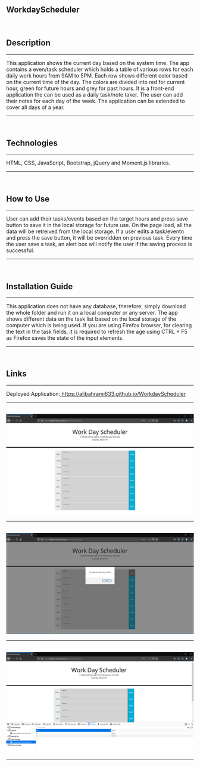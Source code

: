 ## WorkdayScheduler
<br>


## Description
<hr/>
    <p>
        This application shows the current day based on the system time. The app contains a even/task scheduler which holds a table of various rows for each daily work hours from 9AM to 5PM. 
        Each row shows different color based on the current time of the day. The colors are divided into red for current hour, green for future hours and grey for past hours.          It is a front-end application the can be used as a daily task/note taker. The user can add their notes for each day of the week. The application can be extended to cover all days of a year.
    </p>
<hr/>
<br>


## Technologies
<hr/>
    <p>
        HTML, CSS, JavaScript, Bootstrap, jQuery and Moment.js libraries.       
    </p>
<hr/>
<br>


## How to Use
<hr/>
    <p>
        User can add their tasks/events based on the target hours and press save button to save it in the local storage for future use.
        On the page load, all the data will be retreived from the local storage.
        If a user edits a task/eventn and press the save button, it will be overridden on previous task.
        Every time the user save a task, an alert box will notify the user if the saving process is successful. 
    </p>
<hr/>
<br>


## Installation Guide
<hr/>
    <p>
        This application does not have any database, therefore, simply download the whole folder and run it on a local computer or any server.
        The app shows different data on the task list based on the local storage of the computer which is being used.
        If you are using Firefox browser, for clearing the text in the task fields, it is required to refresh the age using CTRL + F5 as Firefox saves the state of the input elements.
    </p>
<hr/>
<br>


## Links

<hr/>
    <p>
        Deployed Application:<a href="https://alibahrami633.github.io/WorkdayScheduler/" target="_blank"> https://alibahrami633.github.io/WorkdayScheduler</a>
    </p>
<hr/>
<br>


<img src="https://raw.githubusercontent.com/alibahrami633/WorkdayScheduler/master/assets/images/screenshot01.png" alt="deployed application image" />

<hr />
<br>

<img src="https://raw.githubusercontent.com/alibahrami633/WorkdayScheduler/master/assets/images/screenshot02.png" alt="deployed application image" />

<hr />
<br>

<img src="https://raw.githubusercontent.com/alibahrami633/WorkdayScheduler/master/assets/images/screenshot03.png" alt="deployed application image" />

<hr />
